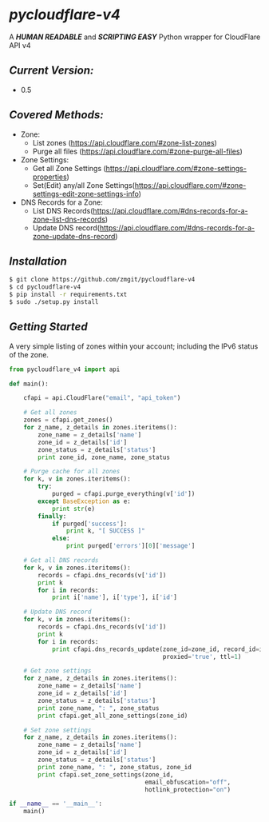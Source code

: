 # *pycloudflare-v4*
A ***HUMAN READABLE*** and ***SCRIPTING EASY*** Python wrapper for CloudFlare API v4

## *Current Version:*
-  0.5

## *Covered Methods:*

- Zone:
    - List zones (https://api.cloudflare.com/#zone-list-zones)
    - Purge all files (https://api.cloudflare.com/#zone-purge-all-files)
- Zone Settings:
    - Get all Zone Settings (https://api.cloudflare.com/#zone-settings-properties)
    - Set(Edit) any/all Zone Settings(https://api.cloudflare.com/#zone-settings-edit-zone-settings-info)
- DNS Records for a Zone:
    - List DNS Records(https://api.cloudflare.com/#dns-records-for-a-zone-list-dns-records)
    - Update DNS record(https://api.cloudflare.com/#dns-records-for-a-zone-update-dns-record)

## *Installation*

```bash
$ git clone https://github.com/zmgit/pycloudflare-v4
$ cd pycloudflare-v4
$ pip install -r requirements.txt
$ sudo ./setup.py install
```

## *Getting Started*

A very simple listing of zones within your account; including the IPv6 status of the zone.

```python
from pycloudflare_v4 import api

def main():

    cfapi = api.CloudFlare("email", "api_token")

    # Get all zones
    zones = cfapi.get_zones()
    for z_name, z_details in zones.iteritems():
        zone_name = z_details['name']
        zone_id = z_details['id']
        zone_status = z_details['status']
        print zone_id, zone_name, zone_status

    # Purge cache for all zones
    for k, v in zones.iteritems():
        try:
            purged = cfapi.purge_everything(v['id'])
        except BaseException as e:
            print str(e)
        finally:
            if purged['success']:
                print k, "[ SUCCESS ]"
            else:
                print purged['errors'][0]['message']

    # Get all DNS records
    for k, v in zones.iteritems():
        records = cfapi.dns_records(v['id'])
        print k
        for i in records:
            print i['name'], i['type'], i['id']

    # Update DNS record
    for k, v in zones.iteritems():
        records = cfapi.dns_records(v['id'])
        print k
        for i in records:
            print cfapi.dns_records_update(zone_id=zone_id, record_id=i['id'],
                                           proxied='true', ttl=1)

    # Get zone settings
    for z_name, z_details in zones.iteritems():
        zone_name = z_details['name']
        zone_id = z_details['id']
        zone_status = z_details['status']
        print zone_name, ": ", zone_status
        print cfapi.get_all_zone_settings(zone_id)

    # Set zone settings
    for z_name, z_details in zones.iteritems():
        zone_name = z_details['name']
        zone_id = z_details['id']
        zone_status = z_details['status']
        print zone_name, ": ", zone_status, zone_id
        print cfapi.set_zone_settings(zone_id,
                                      email_obfuscation="off",
                                      hotlink_protection="on")

if __name__ == '__main__':
    main()
```